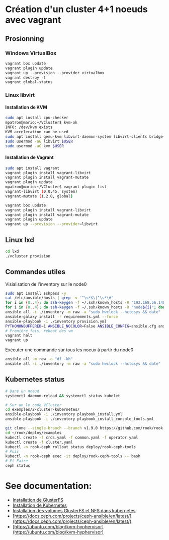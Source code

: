# Création d'un cluster 4+1 noeuds avec vagrant

## Prosionning

### Windows VirtualBox

~~~powershell
vagrant box update
vagrant plugin update
vagrant up --provision --provider virtualbox
vagrant destroy -f
vagrant global-status
~~~

### Linux libvirt

#### Installation de KVM

~~~bash
sudo apt install cpu-checker
mpatron@mario:~/VCluster$ kvm-ok
INFO: /dev/kvm exists
KVM acceleration can be used
sudo apt install qemu-kvm libvirt-daemon-system libvirt-clients bridge-utils virtinst virt-manager
sudo usermod -aG libvirt $USER
sudo usermod -aG kvm $USER
~~~

#### Installation de Vagrant

~~~bash
sudo apt install vagrant
vagrant plugin install vagrant-libvirt
vagrant plugin install vagrant-mutate
vagrant plugin update
mpatron@mario:~/VCluster$ vagrant plugin list
vagrant-libvirt (0.0.45, system)
vagrant-mutate (1.2.0, global)
~~~

~~~bash
vagrant box update
vagrant plugin install vagrant-libvirt
vagrant plugin install vagrant-mutate
vagrant plugin update
vagrant up --provision --provider=libvirt
~~~

## Linux lxd

~~~bash
cd lxd
./vcluster provision
~~~


## Commandes utiles

Visialisation de l'inventory sur le node0

~~~bash
sudo apt install sshpass -y
cat /etc/ansible/hosts | grep -v '^\s*$\|^\s*\#'
for i in {0..4}; do ssh-keygen -f ~/.ssh/known_hosts -R "192.168.56.14${i}"; done
for i in {0..4}; do ssh-keygen -f ~/.ssh/known_hosts -R "node${i}"; done
ansible all -i ./inventory -m raw -a "sudo hwclock --hctosys && date"
ansible-galaxy install -r requirements.yml --force
ansible-playbook -i ./inventory provision.yml
PYTHONUNBUFFERED=1 ANSIBLE_NOCOLOR=False ANSIBLE_CONFIG=ansible.cfg ansible-playbook --limit="all" --inventory-file=inventory --extra-vars=\{\"PROXY_ON\":false,\"PROXY_SERVER\":\"\"\} -v provision.yml
# Première fois, reboot des vm
vagrant halt
vagrant up
~~~

Exécuter une commande sur tous les noeux à partir du node0

~~~bash
ansible all -m raw -a "df -kh"
ansible all -i ./inventory -m raw -a "sudo hwclock --hctosys && date"
~~~

## Kubernetes status

~~~bash
# Dans un noeud
systemctl daemon-reload && systemctl status kubelet

# Sur un le code VCluster
cd exemples/2-cluster-kubernetes/
ansible-playbook -i ./inventory playbook_install.yml 
ansible-playbook -i ./inventory playbook_install_console_tools.yml 

git clone --single-branch --branch v1.9.0 https://github.com/rook/rook.git
cd ~/rook/deploy/examples
kubectl create -f crds.yaml -f common.yaml -f operator.yaml
kubectl create -f cluster.yaml
kubectl -n rook-ceph rollout status deploy/rook-ceph-tools
# Puis
kubectl -n rook-ceph exec -it deploy/rook-ceph-tools -- bash
# Et Faire
ceph status
~~~

# See documentation:

- [Installation de GlusterFS](exemples/1-cluster-glusterfs/README.md)
- [Installation de Kubernetes](exemples/2-cluster-kubernetes/README.md)
- [Installation des volumes GlusterFS et NFS dans kubernetes](exemples/3-gluster-volume/README.md)
- [https://docs.ceph.com/projects/ceph-ansible/en/latest/](https://docs.ceph.com/projects/ceph-ansible/en/latest/)
- [https://ubuntu.com/blog/kvm-hyphervisor](https://ubuntu.com/blog/kvm-hyphervisor)

